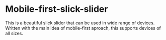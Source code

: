 # Mobile-first-slick-slider

This is a beautiful slick slider that can be used in wide range of devices. Written with the main idea of mobile-first aproach, this supports devices of all sizes. 
